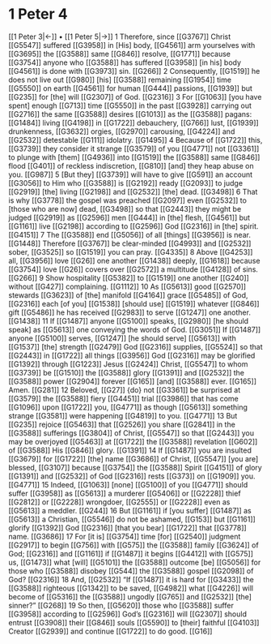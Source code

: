 # 1 Peter 4
[[1 Peter 3|←]] • [[1 Peter 5|→]]
1 Therefore, since [[G3767]] Christ [[G5547]] suffered [[G3958]] in [His] body, [[G4561]] arm yourselves with [[G3695]] the [[G3588]] same [[G846]] resolve, [[G1771]] because [[G3754]] anyone who [[G3588]] has suffered [[G3958]] [in his] body [[G4561]] is done with [[G3973]] sin. [[G266]] 
2 Consequently, [[G1519]] he does not live out [[G980]] [his] [[G3588]] remaining [[G1954]] time [[G5550]] on earth [[G4561]] for human [[G444]] passions, [[G1939]] but [[G235]] for [the] will [[G2307]] of God. [[G2316]] 
3 For [[G1063]] [you have spent] enough [[G713]] time [[G5550]] in the past [[G3928]] carrying out [[G2716]] the same [[G3588]] desires [[G1013]] as the [[G3588]] pagans: [[G1484]] living [[G4198]] in [[G1722]] debauchery, [[G766]] lust, [[G1939]] drunkenness, [[G3632]] orgies, [[G2970]] carousing, [[G4224]] and [[G2532]] detestable [[G111]] idolatry. [[G1495]] 
4 Because of [[G1722]] this, [[G3739]] they consider it strange [[G3579]] of you [[G4771]] not [[G3361]] to plunge with [them] [[G4936]] into [[G1519]] the [[G3588]] same [[G846]] flood [[G401]] of reckless indiscretion, [[G810]] [and] they heap abuse on you. [[G987]] 
5 [But they] [[G3739]] will have to give [[G591]] an account [[G3056]] to Him who [[G3588]] is [[G2192]] ready [[G2093]] to judge [[G2919]] [the] living [[G2198]] and [[G2532]] [the] dead. [[G3498]] 
6 That is why [[G3778]] the gospel was preached [[G2097]] even [[G2532]] to [those who are now] dead, [[G3498]] so that [[G2443]] they might be judged [[G2919]] as [[G2596]] men [[G444]] in [the] flesh, [[G4561]] but [[G1161]] live [[G2198]] according to [[G2596]] God [[G2316]] in [the] spirit. [[G4151]] 
7 The [[G3588]] end [[G5056]] of all [things] [[G3956]] is near. [[G1448]] Therefore [[G3767]] be clear-minded [[G4993]] and [[G2532]] sober, [[G3525]] so [[G1519]] you can pray. [[G4335]] 
8 Above [[G4253]] all, [[G3956]] love [[G26]] one another [[G1438]] deeply, [[G1618]] because [[G3754]] love [[G26]] covers over [[G2572]] a multitude [[G4128]] of sins. [[G266]] 
9 Show hospitality [[G5382]] to [[G1519]] one another [[G240]] without [[G427]] complaining. [[G1112]] 
10 As [[G5613]] good [[G2570]] stewards [[G3623]] of [the] manifold [[G4164]] grace [[G5485]] of God, [[G2316]] each [of you] [[G1538]] [should use] [[G1519]] whatever [[G846]] gift [[G5486]] he has received [[G2983]] to serve [[G1247]] one another. [[G1438]] 
11 If [[G1487]] anyone [[G5100]] speaks, [[G2980]] [he should speak] as [[G5613]] one conveying the words of God. [[G3051]] If [[G1487]] anyone [[G5100]] serves, [[G1247]] [he should serve] [[G5613]] with [[G1537]] [the] strength [[G2479]] God [[G2316]] supplies, [[G5524]] so that [[G2443]] in [[G1722]] all things [[G3956]] God [[G2316]] may be glorified [[G1392]] through [[G1223]] Jesus [[G2424]] Christ, [[G5547]] to whom [[G3739]] be [[G1510]] the [[G3588]] glory [[G1391]] and [[G2532]] the [[G3588]] power [[G2904]] forever [[G165]] [and] [[G3588]] ever. [[G165]] Amen. [[G281]] 
12 Beloved, [[G27]] {do} not [[G3361]] be surprised at [[G3579]] the [[G3588]] fiery [[G4451]] trial [[G3986]] that has come [[G1096]] upon [[G1722]] you, [[G4771]] as though [[G5613]] something strange [[G3581]] were happening [[G4819]] to you. [[G4771]] 
13 But [[G235]] rejoice [[G5463]] that [[G2526]] you share [[G2841]] in the [[G3588]] sufferings [[G3804]] of Christ, [[G5547]] so that [[G2443]] you may be overjoyed [[G5463]] at [[G1722]] the [[G3588]] revelation [[G602]] of [[G3588]] His [[G846]] glory. [[G1391]] 
14 If [[G1487]] you are insulted [[G3679]] for [[G1722]] [the] name [[G3686]] of Christ, [[G5547]] [you are] blessed, [[G3107]] because [[G3754]] the [[G3588]] Spirit [[G4151]] of glory [[G1391]] and [[G2532]] of God [[G2316]] rests [[G373]] on [[G1909]] you. [[G4771]] 
15 Indeed, [[G1063]] [none] [[G5100]] of you [[G4771]] should suffer [[G3958]] as [[G5613]] a murderer [[G5406]] or [[G2228]] thief [[G2812]] or [[G2228]] wrongdoer, [[G2555]] or [[G2228]] even as [[G5613]] a meddler. [[G244]] 
16 But [[G1161]] if [you suffer] [[G1487]] as [[G5613]] a Christian, [[G5546]] do not be ashamed, [[G153]] but [[G1161]] glorify [[G1392]] God [[G2316]] [that you bear] [[G1722]] that [[G3778]] name. [[G3686]] 
17 For [it is] [[G3754]] time [for] [[G2540]] judgment [[G2917]] to begin [[G756]] with [[G575]] the [[G3588]] family [[G3624]] of God; [[G2316]] and [[G1161]] if [[G1487]] it begins [[G4412]] with [[G575]] us, [[G1473]] what [will] [[G5101]] the [[G3588]] outcome [be] [[G5056]] for those who [[G3588]] disobey [[G544]] the [[G3588]] gospel [[G2098]] of God? [[G2316]] 
18 And, [[G2532]] “If [[G1487]] it is hard for [[G3433]] the [[G3588]] righteous [[G1342]] to be saved, [[G4982]] what [[G4226]] will become of [[G5316]] the [[G3588]] ungodly [[G765]] and [[G2532]] [the] sinner?” [[G268]] 
19 So then, [[G5620]] those who [[G3588]] suffer [[G3958]] according to [[G2596]] God’s [[G2316]] will [[G2307]] should entrust [[G3908]] their [[G846]] souls [[G5590]] to [their] faithful [[G4103]] Creator [[G2939]] and continue [[G1722]] to do good. [[G16]] 
